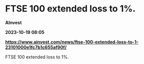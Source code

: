 # FTSE 100 extended loss to 1%.
**AInvest**

**2023-10-19 08:05**

**https://www.ainvest.com/news/ftse-100-extended-loss-to-1-23101000e1fc7b1c655af90f/**

FTSE 100 extended loss to 1%.